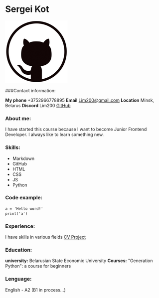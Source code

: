 # Sergei Kot  
![](github_PNG45.png)


###Contact information:

**My phone** +3752966778895
**Email** Lim200@gmail.com
**Location** Minsk, Belarus
**Discord** Lim200
[GitHub](https://github.com/Lim200) 

### About me:
I have started this course because I want to become Junior Frontend Developer. I always like to learn something new.

### Skills:

- Markdown
- GitHub
- HTML
- CSS
- JS
- Python

### Code example:
``` 
a = 'Hello word!'
print('a')
```
### Experience:
I have skills in various fields
[CV Project](https://Lim200.github.io/rsschool-cv/cv)

### Education:
**university:** Belarusian State Economic University
**Courses:** "Generation Python": a course for beginners


### Lenguage:
English - A2 (B1 in process…)


